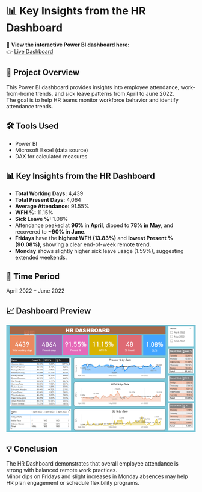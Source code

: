 # 📊 Key Insights from the HR Dashboard

🔗 **View the interactive Power BI dashboard here:**  
👉 [Live Dashboard](https://app.powerbi.com/view?r=eyJrIjoiZTgxNzQ2NjYtNDYyNy00MDg3LWI2NDMtYzJiNzZiYTg1YTJlIiwidCI6ImM2ZTU0OWIzLTVmNDUtNDAzMi1hYWU5LWQ0MjQ0ZGM1YjJjNCJ9)

## 📘 Project Overview
This Power BI dashboard provides insights into employee attendance, work-from-home trends, and sick leave patterns from April to June 2022.  
The goal is to help HR teams monitor workforce behavior and identify attendance trends.

## 🛠️ Tools Used
- Power BI  
- Microsoft Excel (data source)  
- DAX for calculated measures  

## 📊 Key Insights from the HR Dashboard
- **Total Working Days:** 4,439  
- **Total Present Days:** 4,064  
- **Average Attendance:** 91.55%  
- **WFH %:** 11.15%  
- **Sick Leave %:** 1.08%  
- Attendance peaked at **96% in April**, dipped to **78% in May**, and recovered to **~90% in June**.  
- **Fridays** have the **highest WFH (13.83%)** and **lowest Present % (90.08%)**, showing a clear end-of-week remote trend.  
- **Monday** shows slightly higher sick leave usage (1.59%), suggesting extended weekends.  

## 📅 Time Period
April 2022 – June 2022

## 📈 Dashboard Preview
![HR Dashboard Preview](resources/1.png)

## 💡 Conclusion
The HR Dashboard demonstrates that overall employee attendance is strong with balanced remote work practices.  
Minor dips on Fridays and slight increases in Monday absences may help HR plan engagement or schedule flexibility programs.



